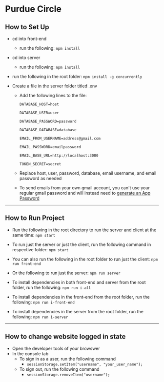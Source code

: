 # Purdue Circle

## How to Set Up

 - cd into front-end
    - run the following: `npm install`
 - cd into server
    - run the following: `npm install`
 - run the following in the root folder: `npm install -g concurrently`

 - Create a file in the server folder titled .env
    - Add the following lines to the file:

        `DATABASE_HOST=host`

        `DATABASE_USER=user`

        `DATABASE_PASSWORD=password`

        `DATABASE_DATABASE=database`

        `EMAIL_FROM_USERNAME=address@gmail.com`

        `EMAIL_PASSWORD=emailpassword`

        `EMAIL_BASE_URL=http://localhost:3000`

        `TOKEN_SECRET=secret`

    - Replace host, user, password, database, email username, and email password as needed
    - To send emails from your own gmail account, you can't use your regular gmail password and will instead need to [generate an App Password](https://support.google.com/accounts/answer/185833?hl=en) 

---

## How to Run Project

 - Run the following in the root directory to run the server and client at the same time: `npm start`
 - To run just the server or just the client, run the following command in respective folder: `npm start`
 - You can also run the following in the root folder to run just the client: `npm run front-end`
 - Or the following to run just the server: `npm run server`

 - To install dependencies in both front-end and server from the root folder, run the following: `npm run i-all`

 - To install dependencies in the front-end from the root folder, run the following: `npm run i-front-end`

 - To install dependencies in the server from the root folder, run the following: `npm run i-server`

---

 ## How to change website logged in state
  - Open the developer tools of your browswer
  - In the console tab
    - To sign in as a user, run the following command
        - `sessionStorage.setItem("username", "your_user_name");`
    - To sign out, run the following command
        - `sessionStorage.removeItem("username");`